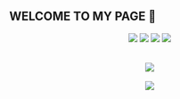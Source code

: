 ## WELCOME TO MY PAGE 👋

<div align="center">
 <img src="https://img.shields.io/badge/HTML5-E34F26?style=flat&logo=HTML5&logoColor=white" />
 <img src="https://img.shields.io/badge/CSS3-1572B6?style=flat&logo=CSS3&logoColor=white" />
 <img src="https://img.shields.io/badge/javascript-%23323330.svg?style=for-the-badge&logo=javascript&logoColor=%23F7DF1E" />
 <img src="https://img.shields.io/badge/TypeScript-3178C6?style=flat&logo=TypeScript&logoColor=white" />
</div>
</br>
</br>

<div align="center">
  <img src="https://github-readme-stats-sigma-five.vercel.app/api/top-langs/?username=indianapoly&layout=compact"><br><br>
  <img src="https://github-readme-stats-sigma-five.vercel.app/api?username=indianapoly&show_icons=true">
 </div>

<!--
**indianaPoly/indianaPoly** is a ✨ _special_ ✨ repository because its `README.md` (this file) appears on your GitHub profile.

Here are some ideas to get you started:

- 🔭 I’m currently working on ...
- 🌱 I’m currently learning ...
- 👯 I’m looking to collaborate on ...
- 🤔 I’m looking for help with ...
- 💬 Ask me about ...
- 📫 How to reach me: ...
- 😄 Pronouns: ...
- ⚡ Fun fact: ...
-->
